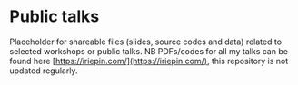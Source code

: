 # Public talks
 Placeholder for shareable files (slides, source codes and data) related to selected workshops or public talks.
 NB PDFs/codes for all my talks can be found here [https://iriepin.com/](https://iriepin.com/), this repository is not updated regularly.
